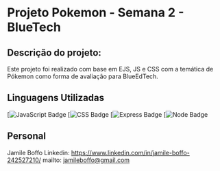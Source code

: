 # Projeto Pokemon - Semana 2 - BlueTech

## Descrição do projeto: 
Este projeto foi realizado com base em EJS, JS e CSS com a temática de Pókemon como forma de avaliação para BlueEdTech.

## Linguagens Utilizadas 
[![JavaScript Badge](https://img.shields.io/badge/JavaScript-F7DF1E?style=for-the-badge&logo=javascript&logoColor=black)
[![CSS Badge](https://img.shields.io/badge/CSS3-1572B6?style=for-the-badge&logo=css3&logoColor=white)
[![Express Badge](https://img.shields.io/badge/Express.js-404D59?style=for-the-badge)
[![Node Badge](https://img.shields.io/badge/Node.js-43853D?style=for-the-badge&logo=node.js&logoColor=white)


## Personal
Jamile Boffo
Linkedin: https://www.linkedin.com/in/jamile-boffo-242527210/
mailto: jamileboffo@gmail.com
